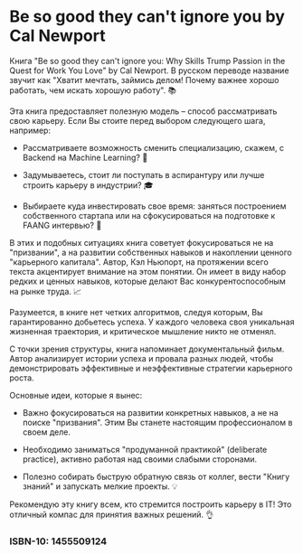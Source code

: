 
# Be so good they can't ignore you by Cal Newport

Книга "Be so good they can't ignore you: Why Skills Trump Passion in the Quest for Work You Love" by Cal Newport. В русском переводе название звучит как "Хватит мечтать, займись делом! Почему важнее хорошо работать, чем искать хорошую работу". 📚

Эта книга предоставляет полезную модель – способ рассматривать свою карьеру. Если Вы стоите перед выбором следующего шага, например:

- Рассматриваете возможность сменить специализацию, скажем, с Backend на Machine Learning? 🔄
  
- Задумываетесь, стоит ли поступать в аспирантуру или лучше строить карьеру в индустрии? 🎓

- Выбираете куда инвестировать свое время: заняться построением собственного стартапа или  на сфокусироваться на подготовке к FAANG интервью? 🚀

В этих и подобных ситуациях книга советует фокусироваться не на "призвании", а на развитии собственных навыков и накоплении ценного "карьерного капитала". Автор, Кэл Ньюпорт, на протяжении всего текста акцентирует внимание на этом понятии. Он имеет в виду набор редких и ценных навыков, которые делают Вас конкурентоспособным на рынке труда. 📈

Разумеется, в книге нет четких алгоритмов, следуя которым, Вы гарантированно добьетесь успеха. У каждого человека своя уникальная жизненная траектория, и критическое мышление никто не отменял.

С точки зрения структуры, книга напоминает документальный фильм. Автор анализирует истории успеха и провала разных людей, чтобы демонстрировать эффективные и неэффективные стратегии карьерного роста.

Основные идеи, которые я вынес:

- Важно фокусироваться на развитии конкретных навыков, а не на поиске "призвания". Этим Вы станете настоящим профессионалом в своем деле.
  
- Необходимо заниматься "продуманной практикой" (deliberate practice), активно работая над своими слабыми сторонами.
  
- Полезно собирать быструю обратную связь от коллег, вести "Книгу знаний" и запускать мелкие проекты. 💡

Рекомендую эту книгу всем, кто стремится построить карьеру в IT! Это отличный компас для принятия важных решений. 👌

### ISBN-10: 1455509124
